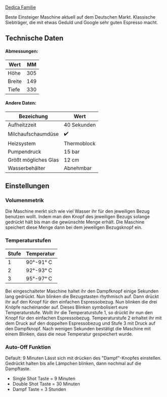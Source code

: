 [Dedica Familie](https://www.delonghi.com/de-de/produkte/kaffee/siebtraegermaschinen-und-espressomaschinen/dedica/c/manual_espresso_makers-dedica)

Beste Einsteiger Maschine aktuell auf dem Deutschen Markt. 
Klassische Siebträger, die mit etwas Geduld und Google sehr guten Espresso macht.

## Technische Daten

#### Abmessungen:

| Wert   | MM  |
| ------ | --- |
| Höhe   | 305 |
| Breite | 149 |
| Tiefe  | 330 |
#### Andere Daten:

| Bezeichung           | Wert        |
| -------------------- | ----------- |
| Aufheitzzeit         | 40 Sekunden |
| Milchaufschaumdüse   | ✔️          |
| Heizsystem           | Thermoblock |
| Pumpendruck          | 15 bar      |
| Größt mögliches Glas | 12 cm       |
| Wasserbehälter       | Abnehmbar   |


## Einstellungen
### Volumenmetrik
Die Maschine merkt sich wie viel Wasser ihr für den jeweiligen Bezug benutzen wollt. Indem man den Knopf des jeweiligen Bezugs solange gedrückt hält bis man die gewünschte Menge erhält. Die Maschine speichert diese Menge dann bei dem jeweiligen Bezugsknopf ein.

### Temperaturstufen

| Stufe | Temperatur |
| ----- | ---------- |
| 1     | 90°-91° C  |
| 2     | 92°-93° C  |
| 3     | 95°-97° C  |
Bei eingeschalteter Maschine haltet ihr den Dampfknopf einige Sekunden lang gedrückt. Nun blinken die Bezugstasten rhythmisch auf. Dann drückt ihr auf den Knopf für den einfachen Espressobezug. Nun blinken die drei Knöpfe nacheinander auf. Dieses Blinken symbolisiert eure Temperaturstufe. Wollt ihr die Temperaturstufe 1, so drückt ihr nun den Knopf für den einfachen Espressobezug. Temperaturstufe 2 erhaltet ihr mit dem Druck auf den doppelten Espressobezug und Stufe 3 mit Druck auf den Dampfknopf. Nach wenigen Sekunden bestätigt die Maschine mit einem Blinken, dass die neue Temperatur gespeichert wurde.

### Auto-Off Funktion
Default: 9 Minuten
Lässt sich mit drücken des "Dampf"-Knopfes einstellen. Gedrückt halten bis alle Lämpchen blinken, dann nochmal auf die Dampftaste.
- Single Shot Taste = 9 Minuten
- Double Shot Taste = 30 Minuten
- Dampf Taste = 3 Stunden
